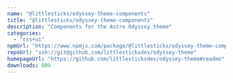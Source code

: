 ```yaml
---
name: "@littlesticks/odyssey-theme-components"
title: "@littlesticks/odyssey-theme-components"
description: "Components for the Astro Odyssey theme"
categories:
  - "css+ui"
npmUrl: "https://www.npmjs.com/package/@littlesticks/odyssey-theme-components"
repoUrl: "ssh://git@github.com/littlesticksdev/odyssey-theme"
homepageUrl: "https://github.com/littlesticksdev/odyssey-theme#readme"
downloads: 809
---
```

